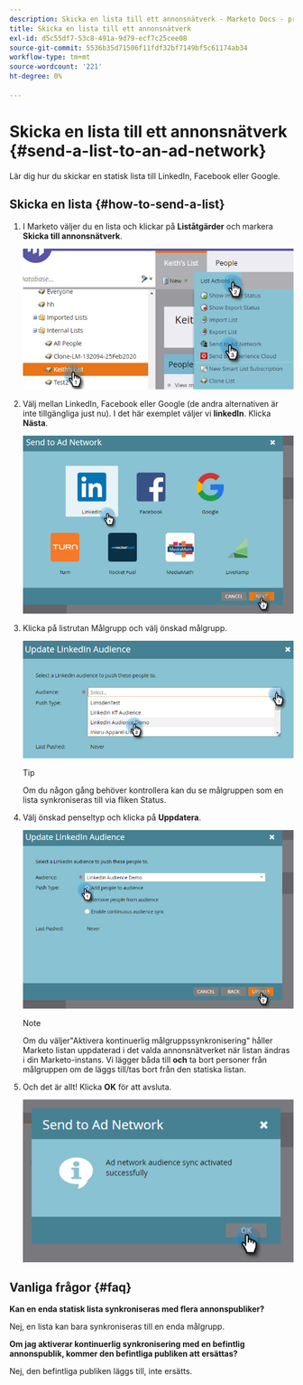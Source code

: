 ```yaml
---
description: Skicka en lista till ett annonsnätverk - Marketo Docs - produktdokumentation
title: Skicka en lista till ett annonsnätverk
exl-id: d5c55df7-53c8-491a-9d79-ecf7c25cee08
source-git-commit: 5536b35d71506f11fdf32bf7149bf5c61174ab34
workflow-type: tm+mt
source-wordcount: '221'
ht-degree: 0%

---
```


# Skicka en lista till ett annonsnätverk {#send-a-list-to-an-ad-network}

Lär dig hur du skickar en statisk lista till LinkedIn, Facebook eller Google.

## Skicka en lista {#how-to-send-a-list}

1. I Marketo väljer du en lista och klickar på **Liståtgärder** och markera **Skicka till annonsnätverk**.

   ![](assets/send-a-list-to-an-ad-network-1.png)

1. Välj mellan LinkedIn, Facebook eller Google (de andra alternativen är inte tillgängliga just nu). I det här exemplet väljer vi **linkedIn**. Klicka **Nästa**.

   ![](assets/send-a-list-to-an-ad-network-2.png)

1. Klicka på listrutan Målgrupp och välj önskad målgrupp.

   ![](assets/send-a-list-to-an-ad-network-3.png)

   >[!TIP]
   >
   >Om du någon gång behöver kontrollera kan du se målgruppen som en lista synkroniseras till via fliken Status.

1. Välj önskad penseltyp och klicka på **Uppdatera**.

   ![](assets/send-a-list-to-an-ad-network-4.png)

   >[!NOTE]
   >
   >Om du väljer&quot;Aktivera kontinuerlig målgruppssynkronisering&quot; håller Marketo listan uppdaterad i det valda annonsnätverket när listan ändras i din Marketo-instans. Vi lägger båda till **och** ta bort personer från målgruppen om de läggs till/tas bort från den statiska listan.

1. Och det är allt! Klicka **OK** för att avsluta.

   ![](assets/send-a-list-to-an-ad-network-5.png)

## Vanliga frågor {#faq}

**Kan en enda statisk lista synkroniseras med flera annonspubliker?**

Nej, en lista kan bara synkroniseras till en enda målgrupp.

**Om jag aktiverar kontinuerlig synkronisering med en befintlig annonspublik, kommer den befintliga publiken att ersättas?**

Nej, den befintliga publiken läggs till, inte ersätts.
